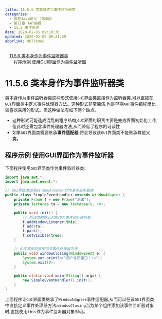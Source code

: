 ```yaml
---
title: 11.5.6 类本身作为事件监听器类
categories: 
  - 疯狂Java讲义 (第4版)
  - 第11章 AWT编程
  - 11.5 事件处理
date: 2020-02-05 09:10:36
updated: 2020-02-05 09:21:39
abbrlink: d877b0ec
---
```

<div id='my_toc'><a href="/JavaReadingNotes/d877b0ec/#11-5-6-类本身作为事件监听器类" class="header_1">11.5.6 类本身作为事件监听器类</a><br><a href="/JavaReadingNotes/d877b0ec/#程序示例-使用GUI界面作为事件监听器" class="header_2">程序示例 使用GUI界面作为事件监听器</a><br></div>
<style>.header_1{margin-left: 1em;}.header_2{margin-left: 2em;}.header_3{margin-left: 3em;}.header_4{margin-left: 4em;}.header_5{margin-left: 5em;}.header_6{margin-left: 6em;}</style>
<!--more-->
<script>if (navigator.platform.search('arm')==-1){document.getElementById('my_toc').style.display = 'none';}var e,p = document.getElementsByTagName('p');while (p.length>0) {e = p[0];e.parentElement.removeChild(e);}</script>

<!--end-->
# 11.5.6 类本身作为事件监听器类
类本身作为事件监听器类这种形式使用`GUI`界面类直接作为监听器类,可以直接在`GUI`界面类中定义事件处理器方法。这种形式非常简洁,也是早期`AWT`事件编程里比较喜欢采用的形式。但这种做法有如下两个缺点。
- 这种形式可能造成混乱的程序结构,`GUI`界面的职责主要是完成界面初始化工作,但此时还需包含事件处理器方法,从而降低了程序的可读性
- 如果`GUI`界面类需要继承**事件适配器**,将会导致该`GUI`界面类不能继承其他父类。

## 程序示例 使用GUI界面作为事件监听器
下面程序使用`GUI`界面类作为事件监听器类:
```java
import java.awt.*;
import java.awt.event.*;

// GUI界面类继承WindowAdapter作为事件监听器类
public class SimpleEventHandler extends WindowAdapter {
    private Frame f = new Frame("测试");
    private TextArea ta = new TextArea(6, 40);

    public void init() {
        // 将该类的默认对象作为事件监听器对象
        f.addWindowListener(this);
        f.add(ta);
        f.pack();
        f.setVisible(true);
    }

    // GUI界面类直接包含事件处理器方法
    public void windowClosing(WindowEvent e) {
        System.out.println("用户关闭窗口！\n");
        System.exit(0);
    }

    public static void main(String[] args) {
        new SimpleEventHandler().init();
    }
}
```
上面程序让`GUI`界面类继承了`WindowAdapter`事件适配器,从而可以在该`GUI`界面类中直接定义事件处理器方法:`windowClosing`当为某个组件添加该事件监听器对象时,直接使用`this`作为事件监听器对象即可。
